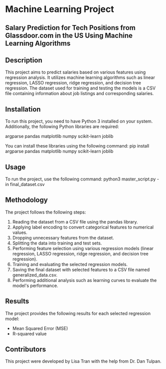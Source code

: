 # Machine Learning Project

## Salary Prediction for Tech Positions from Glassdoor.com in the US Using Machine Learning Algorithms

## Description
This project aims to predict salaries based on various features using regression analysis. It utilizes machine learning algorithms such as linear regression, LASSO regression, ridge regression, and decision tree regression. The dataset used for training and testing the models is a CSV file containing information about job listings and corresponding salaries.

## Installation
To run this project, you need to have Python 3 installed on your system. Additionally, the following Python libraries are required:

argparse
pandas
matplotlib
numpy
scikit-learn
joblib

You can install these libraries using the following command:
pip install argparse pandas matplotlib numpy scikit-learn joblib

## Usage
To run the project, use the following command:
python3 master_script.py -in final_dataset.csv

## Methodology
The project follows the following steps:
1. Reading the dataset from a CSV file using the pandas library.
2. Applying label encoding to convert categorical features to numerical values.
3. Dropping unnecessary features from the dataset.
4. Splitting the data into training and test sets.
5. Performing feature selection using various regression models (linear regression, LASSO regression, ridge regression, and decision tree regression).
6. Training and evaluating the selected regression models.
7. Saving the final dataset with selected features to a CSV file named generalized_data.csv.
8. Performing additional analysis such as learning curves to evaluate the model's performance.

## Results
The project provides the following results for each selected regression model:
- Mean Squared Error (MSE)
- R-squared value

## Contributors
This project were developed by Lisa Tran with the help from Dr. Dan Tulpan.
